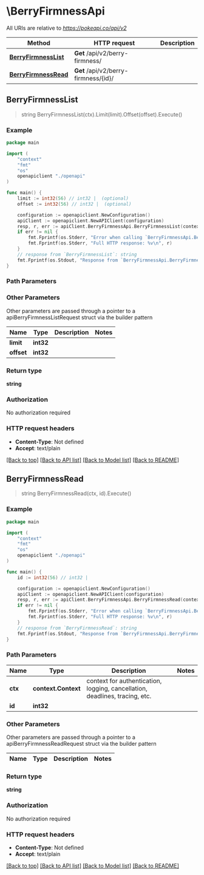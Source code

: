 # \BerryFirmnessApi

All URIs are relative to *https://pokeapi.co/api/v2*

Method | HTTP request | Description
------------- | ------------- | -------------
[**BerryFirmnessList**](BerryFirmnessApi.md#BerryFirmnessList) | **Get** /api/v2/berry-firmness/ | 
[**BerryFirmnessRead**](BerryFirmnessApi.md#BerryFirmnessRead) | **Get** /api/v2/berry-firmness/{id}/ | 



## BerryFirmnessList

> string BerryFirmnessList(ctx).Limit(limit).Offset(offset).Execute()



### Example

```go
package main

import (
    "context"
    "fmt"
    "os"
    openapiclient "./openapi"
)

func main() {
    limit := int32(56) // int32 |  (optional)
    offset := int32(56) // int32 |  (optional)

    configuration := openapiclient.NewConfiguration()
    apiClient := openapiclient.NewAPIClient(configuration)
    resp, r, err := apiClient.BerryFirmnessApi.BerryFirmnessList(context.Background()).Limit(limit).Offset(offset).Execute()
    if err != nil {
        fmt.Fprintf(os.Stderr, "Error when calling `BerryFirmnessApi.BerryFirmnessList``: %v\n", err)
        fmt.Fprintf(os.Stderr, "Full HTTP response: %v\n", r)
    }
    // response from `BerryFirmnessList`: string
    fmt.Fprintf(os.Stdout, "Response from `BerryFirmnessApi.BerryFirmnessList`: %v\n", resp)
}
```

### Path Parameters



### Other Parameters

Other parameters are passed through a pointer to a apiBerryFirmnessListRequest struct via the builder pattern


Name | Type | Description  | Notes
------------- | ------------- | ------------- | -------------
 **limit** | **int32** |  | 
 **offset** | **int32** |  | 

### Return type

**string**

### Authorization

No authorization required

### HTTP request headers

- **Content-Type**: Not defined
- **Accept**: text/plain

[[Back to top]](#) [[Back to API list]](../README.md#documentation-for-api-endpoints)
[[Back to Model list]](../README.md#documentation-for-models)
[[Back to README]](../README.md)


## BerryFirmnessRead

> string BerryFirmnessRead(ctx, id).Execute()



### Example

```go
package main

import (
    "context"
    "fmt"
    "os"
    openapiclient "./openapi"
)

func main() {
    id := int32(56) // int32 | 

    configuration := openapiclient.NewConfiguration()
    apiClient := openapiclient.NewAPIClient(configuration)
    resp, r, err := apiClient.BerryFirmnessApi.BerryFirmnessRead(context.Background(), id).Execute()
    if err != nil {
        fmt.Fprintf(os.Stderr, "Error when calling `BerryFirmnessApi.BerryFirmnessRead``: %v\n", err)
        fmt.Fprintf(os.Stderr, "Full HTTP response: %v\n", r)
    }
    // response from `BerryFirmnessRead`: string
    fmt.Fprintf(os.Stdout, "Response from `BerryFirmnessApi.BerryFirmnessRead`: %v\n", resp)
}
```

### Path Parameters


Name | Type | Description  | Notes
------------- | ------------- | ------------- | -------------
**ctx** | **context.Context** | context for authentication, logging, cancellation, deadlines, tracing, etc.
**id** | **int32** |  | 

### Other Parameters

Other parameters are passed through a pointer to a apiBerryFirmnessReadRequest struct via the builder pattern


Name | Type | Description  | Notes
------------- | ------------- | ------------- | -------------


### Return type

**string**

### Authorization

No authorization required

### HTTP request headers

- **Content-Type**: Not defined
- **Accept**: text/plain

[[Back to top]](#) [[Back to API list]](../README.md#documentation-for-api-endpoints)
[[Back to Model list]](../README.md#documentation-for-models)
[[Back to README]](../README.md)

